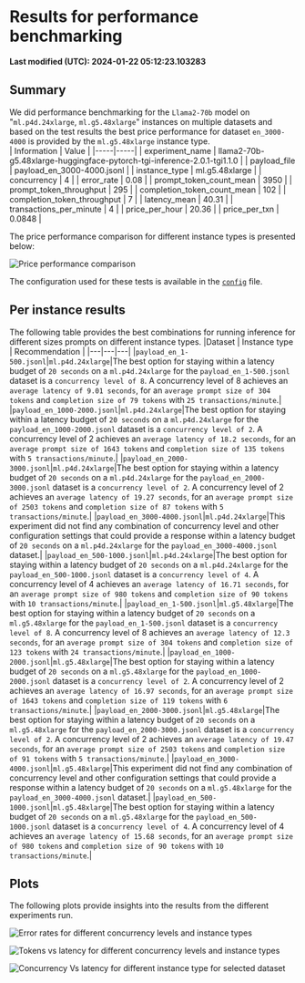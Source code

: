
# Results for performance benchmarking

**Last modified (UTC): 2024-01-22 05:12:23.103283**

## Summary

We did performance benchmarking for the `Llama2-70b` model on "`ml.p4d.24xlarge`, `ml.g5.48xlarge`" instances on multiple datasets and based on the test results the best price performance for dataset `en_3000-4000` is provided by the `ml.g5.48xlarge` instance type.  
| Information | Value |
|-----|-----|
| experiment_name | llama2-70b-g5.48xlarge-huggingface-pytorch-tgi-inference-2.0.1-tgi1.1.0 |
| payload_file | payload_en_3000-4000.jsonl |
| instance_type | ml.g5.48xlarge |
| concurrency | 4 |
| error_rate | 0.08 |
| prompt_token_count_mean | 3950 |
| prompt_token_throughput | 295 |
| completion_token_count_mean | 102 |
| completion_token_throughput | 7 |
| latency_mean | 40.31 |
| transactions_per_minute | 4 |
| price_per_hour | 20.36 |
| price_per_txn | 0.0848 |


The price performance comparison for different instance types is presented below:

![Price performance comparison](business_summary.png)

The configuration used for these tests is available in the [`config`](config-llama2-70b-g5-p4d.yml) file.


## Per instance results

The following table provides the best combinations for running inference for different sizes prompts on different instance types.
|Dataset   | Instance type   | Recommendation   |
|---|---|---|
|`payload_en_1-500.jsonl`|`ml.p4d.24xlarge`|The best option for staying within a latency budget of `20 seconds` on a `ml.p4d.24xlarge` for the `payload_en_1-500.jsonl` dataset is a `concurrency level of 8`. A concurrency level of 8 achieves an `average latency of 9.01 seconds`, for an `average prompt size of 304 tokens` and `completion size of 79 tokens` with `25 transactions/minute`.|
|`payload_en_1000-2000.jsonl`|`ml.p4d.24xlarge`|The best option for staying within a latency budget of `20 seconds` on a `ml.p4d.24xlarge` for the `payload_en_1000-2000.jsonl` dataset is a `concurrency level of 2`. A concurrency level of 2 achieves an `average latency of 18.2 seconds`, for an `average prompt size of 1643 tokens` and `completion size of 135 tokens` with `5 transactions/minute`.|
|`payload_en_2000-3000.jsonl`|`ml.p4d.24xlarge`|The best option for staying within a latency budget of `20 seconds` on a `ml.p4d.24xlarge` for the `payload_en_2000-3000.jsonl` dataset is a `concurrency level of 2`. A concurrency level of 2 achieves an `average latency of 19.27 seconds`, for an `average prompt size of 2503 tokens` and `completion size of 87 tokens` with `5 transactions/minute`.|
|`payload_en_3000-4000.jsonl`|`ml.p4d.24xlarge`|This experiment did not find any combination of concurrency level and other configuration settings that could provide a response within a latency budget of `20 seconds` on a `ml.p4d.24xlarge` for the `payload_en_3000-4000.jsonl` dataset.|
|`payload_en_500-1000.jsonl`|`ml.p4d.24xlarge`|The best option for staying within a latency budget of `20 seconds` on a `ml.p4d.24xlarge` for the `payload_en_500-1000.jsonl` dataset is a `concurrency level of 4`. A concurrency level of 4 achieves an `average latency of 16.71 seconds`, for an `average prompt size of 980 tokens` and `completion size of 90 tokens` with `10 transactions/minute`.|
|`payload_en_1-500.jsonl`|`ml.g5.48xlarge`|The best option for staying within a latency budget of `20 seconds` on a `ml.g5.48xlarge` for the `payload_en_1-500.jsonl` dataset is a `concurrency level of 8`. A concurrency level of 8 achieves an `average latency of 12.3 seconds`, for an `average prompt size of 304 tokens` and `completion size of 123 tokens` with `24 transactions/minute`.|
|`payload_en_1000-2000.jsonl`|`ml.g5.48xlarge`|The best option for staying within a latency budget of `20 seconds` on a `ml.g5.48xlarge` for the `payload_en_1000-2000.jsonl` dataset is a `concurrency level of 2`. A concurrency level of 2 achieves an `average latency of 16.97 seconds`, for an `average prompt size of 1643 tokens` and `completion size of 119 tokens` with `6 transactions/minute`.|
|`payload_en_2000-3000.jsonl`|`ml.g5.48xlarge`|The best option for staying within a latency budget of `20 seconds` on a `ml.g5.48xlarge` for the `payload_en_2000-3000.jsonl` dataset is a `concurrency level of 2`. A concurrency level of 2 achieves an `average latency of 19.47 seconds`, for an `average prompt size of 2503 tokens` and `completion size of 91 tokens` with `5 transactions/minute`.|
|`payload_en_3000-4000.jsonl`|`ml.g5.48xlarge`|This experiment did not find any combination of concurrency level and other configuration settings that could provide a response within a latency budget of `20 seconds` on a `ml.g5.48xlarge` for the `payload_en_3000-4000.jsonl` dataset.|
|`payload_en_500-1000.jsonl`|`ml.g5.48xlarge`|The best option for staying within a latency budget of `20 seconds` on a `ml.g5.48xlarge` for the `payload_en_500-1000.jsonl` dataset is a `concurrency level of 4`. A concurrency level of 4 achieves an `average latency of 15.68 seconds`, for an `average prompt size of 980 tokens` and `completion size of 90 tokens` with `10 transactions/minute`.|

## Plots

The following plots provide insights into the results from the different experiments run.

![Error rates for different concurrency levels and instance types](error_rates.png)

![Tokens vs latency for different concurrency levels and instance types](tokens_vs_latency.png)

![Concurrency Vs latency for different instance type for selected dataset](concurrency_vs_inference_latency.png)
